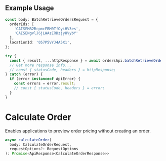 ## Example Usage

```ts
const body: BatchRetrieveOrdersRequest = {
  orderIds: [
    'CAISEM82RcpmcFBM0TfOyiHV3es',
    'CAISENgvlJ6jLWAzERDzjyHVybY'
  ],
  locationId: '057P5VYJ4A5X1',
};

try {
  const { result, ...httpResponse } = await ordersApi.batchRetrieveOrders(body);
  // Get more response info...
  // const { statusCode, headers } = httpResponse;
} catch (error) {
  if (error instanceof ApiError) {
    const errors = error.result;
    // const { statusCode, headers } = error;
  }
}
```

# Calculate Order

Enables applications to preview order pricing without creating an order.

```ts
async calculateOrder(
  body: CalculateOrderRequest,
  requestOptions?: RequestOptions
): Promise<ApiResponse<CalculateOrderResponse>>
```
